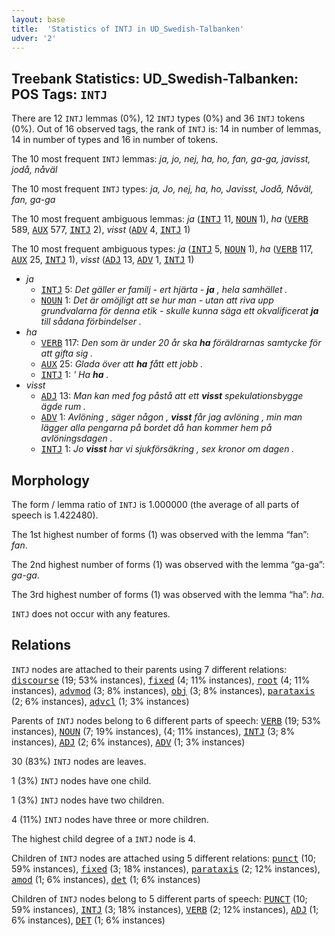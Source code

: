 ```yaml
---
layout: base
title:  'Statistics of INTJ in UD_Swedish-Talbanken'
udver: '2'
---
```


## Treebank Statistics: UD_Swedish-Talbanken: POS Tags: `INTJ`

There are 12 `INTJ` lemmas (0%), 12 `INTJ` types (0%) and 36 `INTJ` tokens (0%).
Out of 16 observed tags, the rank of `INTJ` is: 14 in number of lemmas, 14 in number of types and 16 in number of tokens.

The 10 most frequent `INTJ` lemmas: <em>ja, jo, nej, ha, ho, fan, ga-ga, javisst, jodå, nåväl</em>

The 10 most frequent `INTJ` types:  <em>ja, Jo, nej, ha, ho, Javisst, Jodå, Nåväl, fan, ga-ga</em>

The 10 most frequent ambiguous lemmas: <em>ja</em> (<tt><a href="sv_talbanken-pos-INTJ.html">INTJ</a></tt> 11, <tt><a href="sv_talbanken-pos-NOUN.html">NOUN</a></tt> 1), <em>ha</em> (<tt><a href="sv_talbanken-pos-VERB.html">VERB</a></tt> 589, <tt><a href="sv_talbanken-pos-AUX.html">AUX</a></tt> 577, <tt><a href="sv_talbanken-pos-INTJ.html">INTJ</a></tt> 2), <em>visst</em> (<tt><a href="sv_talbanken-pos-ADV.html">ADV</a></tt> 4, <tt><a href="sv_talbanken-pos-INTJ.html">INTJ</a></tt> 1)

The 10 most frequent ambiguous types:  <em>ja</em> (<tt><a href="sv_talbanken-pos-INTJ.html">INTJ</a></tt> 5, <tt><a href="sv_talbanken-pos-NOUN.html">NOUN</a></tt> 1), <em>ha</em> (<tt><a href="sv_talbanken-pos-VERB.html">VERB</a></tt> 117, <tt><a href="sv_talbanken-pos-AUX.html">AUX</a></tt> 25, <tt><a href="sv_talbanken-pos-INTJ.html">INTJ</a></tt> 1), <em>visst</em> (<tt><a href="sv_talbanken-pos-ADJ.html">ADJ</a></tt> 13, <tt><a href="sv_talbanken-pos-ADV.html">ADV</a></tt> 1, <tt><a href="sv_talbanken-pos-INTJ.html">INTJ</a></tt> 1)


* <em>ja</em>
  * <tt><a href="sv_talbanken-pos-INTJ.html">INTJ</a></tt> 5: <em>Det gäller er familj - ert hjärta - <b>ja</b> , hela samhället .</em>
  * <tt><a href="sv_talbanken-pos-NOUN.html">NOUN</a></tt> 1: <em>Det är omöjligt att se hur man - utan att riva upp grundvalarna för denna etik - skulle kunna säga ett okvalificerat <b>ja</b> till sådana förbindelser .</em>
* <em>ha</em>
  * <tt><a href="sv_talbanken-pos-VERB.html">VERB</a></tt> 117: <em>Den som är under 20 år ska <b>ha</b> föräldrarnas samtycke för att gifta sig .</em>
  * <tt><a href="sv_talbanken-pos-AUX.html">AUX</a></tt> 25: <em>Glada över att <b>ha</b> fått ett jobb .</em>
  * <tt><a href="sv_talbanken-pos-INTJ.html">INTJ</a></tt> 1: <em>' Ha <b>ha</b> .</em>
* <em>visst</em>
  * <tt><a href="sv_talbanken-pos-ADJ.html">ADJ</a></tt> 13: <em>Man kan med fog påstå att ett <b>visst</b> spekulationsbygge ägde rum .</em>
  * <tt><a href="sv_talbanken-pos-ADV.html">ADV</a></tt> 1: <em>Avlöning , säger någon , <b>visst</b> får jag avlöning , min man lägger alla pengarna på bordet då han kommer hem på avlöningsdagen .</em>
  * <tt><a href="sv_talbanken-pos-INTJ.html">INTJ</a></tt> 1: <em>Jo <b>visst</b> har vi sjukförsäkring , sex kronor om dagen .</em>

## Morphology

The form / lemma ratio of `INTJ` is 1.000000 (the average of all parts of speech is 1.422480).

The 1st highest number of forms (1) was observed with the lemma “fan”: <em>fan</em>.

The 2nd highest number of forms (1) was observed with the lemma “ga-ga”: <em>ga-ga</em>.

The 3rd highest number of forms (1) was observed with the lemma “ha”: <em>ha</em>.

`INTJ` does not occur with any features.


## Relations

`INTJ` nodes are attached to their parents using 7 different relations: <tt><a href="sv_talbanken-dep-discourse.html">discourse</a></tt> (19; 53% instances), <tt><a href="sv_talbanken-dep-fixed.html">fixed</a></tt> (4; 11% instances), <tt><a href="sv_talbanken-dep-root.html">root</a></tt> (4; 11% instances), <tt><a href="sv_talbanken-dep-advmod.html">advmod</a></tt> (3; 8% instances), <tt><a href="sv_talbanken-dep-obj.html">obj</a></tt> (3; 8% instances), <tt><a href="sv_talbanken-dep-parataxis.html">parataxis</a></tt> (2; 6% instances), <tt><a href="sv_talbanken-dep-advcl.html">advcl</a></tt> (1; 3% instances)

Parents of `INTJ` nodes belong to 6 different parts of speech: <tt><a href="sv_talbanken-pos-VERB.html">VERB</a></tt> (19; 53% instances), <tt><a href="sv_talbanken-pos-NOUN.html">NOUN</a></tt> (7; 19% instances),  (4; 11% instances), <tt><a href="sv_talbanken-pos-INTJ.html">INTJ</a></tt> (3; 8% instances), <tt><a href="sv_talbanken-pos-ADJ.html">ADJ</a></tt> (2; 6% instances), <tt><a href="sv_talbanken-pos-ADV.html">ADV</a></tt> (1; 3% instances)

30 (83%) `INTJ` nodes are leaves.

1 (3%) `INTJ` nodes have one child.

1 (3%) `INTJ` nodes have two children.

4 (11%) `INTJ` nodes have three or more children.

The highest child degree of a `INTJ` node is 4.

Children of `INTJ` nodes are attached using 5 different relations: <tt><a href="sv_talbanken-dep-punct.html">punct</a></tt> (10; 59% instances), <tt><a href="sv_talbanken-dep-fixed.html">fixed</a></tt> (3; 18% instances), <tt><a href="sv_talbanken-dep-parataxis.html">parataxis</a></tt> (2; 12% instances), <tt><a href="sv_talbanken-dep-amod.html">amod</a></tt> (1; 6% instances), <tt><a href="sv_talbanken-dep-det.html">det</a></tt> (1; 6% instances)

Children of `INTJ` nodes belong to 5 different parts of speech: <tt><a href="sv_talbanken-pos-PUNCT.html">PUNCT</a></tt> (10; 59% instances), <tt><a href="sv_talbanken-pos-INTJ.html">INTJ</a></tt> (3; 18% instances), <tt><a href="sv_talbanken-pos-VERB.html">VERB</a></tt> (2; 12% instances), <tt><a href="sv_talbanken-pos-ADJ.html">ADJ</a></tt> (1; 6% instances), <tt><a href="sv_talbanken-pos-DET.html">DET</a></tt> (1; 6% instances)

